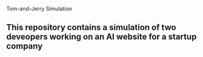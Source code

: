Tom-and-Jerry Simulation
## This repository contains a simulation of two deveopers working on an AI website for a startup company